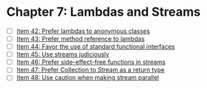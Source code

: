 # Chapter 7: Lambdas and Streams

- [ ] [Item 42: Prefer lambdas to anonymous classes](./item42)
- [ ] [Item 43: Prefer method reference to lambdas](./item43)
- [ ] [Item 44: Favor the use of standard functional interfaces](./item44)
- [ ] [Item 45: Use streams judiciously](./item45)
- [ ] [Item 46: Prefer side-effect-free functions in streams](./item46)
- [ ] [Item 47: Prefer Collection to Stream as a return type](./item47)
- [ ] [Item 48: Use caution when making stream parallel](./item48)

